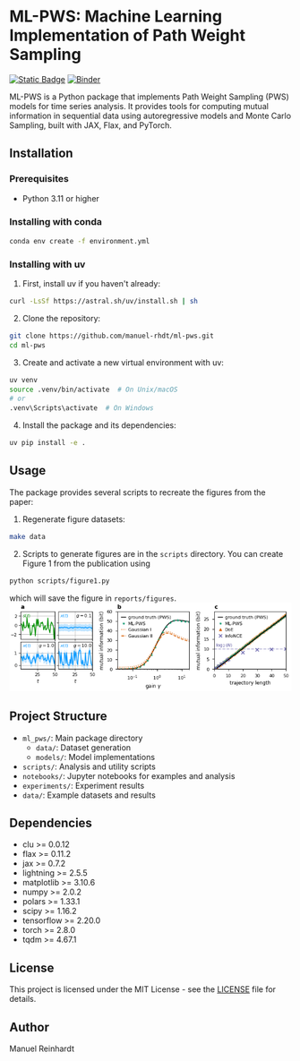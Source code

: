 # ML-PWS: Machine Learning Implementation of Path Weight Sampling


[![Static Badge](https://img.shields.io/badge/arXiv-2508.16509-black)](https://arxiv.org/abs/2508.16509)
[![Binder](https://mybinder.org/badge_logo.svg)](https://mybinder.org/v2/gh/manuel-rhdt/ml-pws/HEAD)

ML-PWS is a Python package that implements Path Weight Sampling (PWS) models for time series analysis. It provides tools for computing mutual information in sequential data using autoregressive models and Monte Carlo Sampling, built with JAX, Flax, and PyTorch.

## Installation

### Prerequisites

- Python 3.11 or higher

### Installing with conda

```bash
conda env create -f environment.yml
```

### Installing with uv

1. First, install uv if you haven't already:
```bash
curl -LsSf https://astral.sh/uv/install.sh | sh
```

2. Clone the repository:
```bash
git clone https://github.com/manuel-rhdt/ml-pws.git
cd ml-pws
```

3. Create and activate a new virtual environment with uv:
```bash
uv venv
source .venv/bin/activate  # On Unix/macOS
# or
.venv\Scripts\activate  # On Windows
```

4. Install the package and its dependencies:
```bash
uv pip install -e .
```

## Usage

The package provides several scripts to recreate the figures from the paper:

1. Regenerate figure datasets:
```bash
make data
```

2. Scripts to generate figures are in the `scripts` directory. You can create Figure 1 from the publication using
```bash
python scripts/figure1.py
```
which will save the figure in `reports/figures`.
![Figure 1](reports/figures/ml_pws_fig_1.png)

## Project Structure

- `ml_pws/`: Main package directory
  - `data/`: Dataset generation
  - `models/`: Model implementations
- `scripts/`: Analysis and utility scripts
- `notebooks/`: Jupyter notebooks for examples and analysis
- `experiments/`: Experiment results
- `data/`: Example datasets and results

## Dependencies

- clu >= 0.0.12
- flax >= 0.11.2
- jax >= 0.7.2
- lightning >= 2.5.5
- matplotlib >= 3.10.6
- numpy >= 2.0.2
- polars >= 1.33.1
- scipy >= 1.16.2
- tensorflow >= 2.20.0
- torch >= 2.8.0
- tqdm >= 4.67.1

## License

This project is licensed under the MIT License - see the [LICENSE](LICENSE) file for details.

## Author

Manuel Reinhardt
